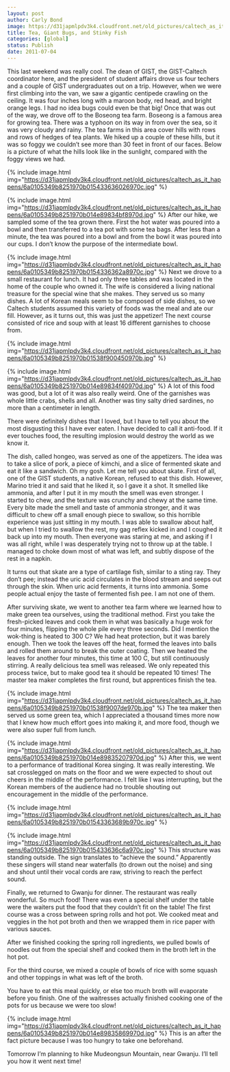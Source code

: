 ```yaml
---
layout: post
author: Carly Bond
image: https://d31japmlpdv3k4.cloudfront.net/old_pictures/caltech_as_it_happens/6a0105349b8251970b014e89834a31970d.jpg
title: Tea, Giant Bugs, and Stinky Fish
categories: [global]
status: Publish
date: 2011-07-04
---
```


This last weekend was really cool. The dean of GIST, the GIST-Caltech coordinator here, and the president of student affairs drove us four techers and a couple of GIST undergraduates out on a trip. However, when we were first climbing into the van, we saw a gigantic centipede crawling on the ceiling. It was four inches long with a maroon body, red head, and bright orange legs. I had no idea bugs could even be that big!
Once that was out of the way, we drove off to the Boseong tea farm. Boseong is a famous area for growing tea. There was a typhoon on its way in from over the sea, so it was very cloudy and rainy. The tea farms in this area cover hills with rows and rows of hedges of tea plants. We hiked up a couple of these hills, but it was so foggy we couldn’t see more than 30 feet in front of our faces. Below is a picture of what the hills look like in the sunlight, compared with the foggy views we had.


{% include image.html img="https://d31japmlpdv3k4.cloudfront.net/old_pictures/caltech_as_it_happens/6a0105349b8251970b015433636026970c.jpg" %}

{% include image.html img="https://d31japmlpdv3k4.cloudfront.net/old_pictures/caltech_as_it_happens/6a0105349b8251970b014e89834bf8970d.jpg" %}
After our hike, we sampled some of the tea grown there. First the hot water was poured into a bowl and then transferred to a tea pot with some tea bags. After less than a minute, the tea was poured into a bowl and from the bowl it was poured into our cups. I don’t know the purpose of the intermediate bowl.


{% include image.html img="https://d31japmlpdv3k4.cloudfront.net/old_pictures/caltech_as_it_happens/6a0105349b8251970b0154336362a8970c.jpg" %}
Next we drove to a small restaurant for lunch. It had only three tables and was located in the home of the couple who owned it. The wife is considered a living national treasure for the special wine that she makes. They served us so many dishes. A lot of Korean meals seem to be composed of side dishes, so we Caltech students assumed this variety of foods was the meal and ate our fill. However, as it turns out, this was just the appetizer! The next course consisted of rice and soup with at least 16 different garnishes to choose from.


{% include image.html img="https://d31japmlpdv3k4.cloudfront.net/old_pictures/caltech_as_it_happens/6a0105349b8251970b01538f900450970b.jpg" %}

{% include image.html img="https://d31japmlpdv3k4.cloudfront.net/old_pictures/caltech_as_it_happens/6a0105349b8251970b014e89834f40970d.jpg" %}
A lot of this food was good, but a lot of it was also really weird. One of the garnishes was whole little crabs, shells and all. Another was tiny salty dried sardines, no more than a centimeter in length.

There were definitely dishes that I loved, but I have to tell you about the most disgusting this I have ever eaten. I have decided to call it anti-food. If it ever touches food, the resulting implosion would destroy the world as we know it.

The dish, called hongeo, was served as one of the appetizers. The idea was to take a slice of pork, a piece of kimchi, and a slice of fermented skate and eat it like a sandwich. Oh my gosh. Let me tell you about skate. First of all, one of the GIST students, a native Korean, refused to eat this dish. However, Marino tried it and said that he liked it, so I gave it a shot. It smelled like ammonia, and after I put it in my mouth the smell was even stronger. I started to chew, and the texture was crunchy and chewy at the same time. Every bite made the smell and taste of ammonia stronger, and it was difficult to chew off a small enough piece to swallow, so this horrible experience was just sitting in my mouth. I was able to swallow about half, but when I tried to swallow the rest, my gag reflex kicked in and I coughed it back up into my mouth. Then everyone was staring at me, and asking if I was all right, while I was desperately trying not to throw up at the table. I managed to choke down most of what was left, and subtly dispose of the rest in a napkin.

It turns out that skate are a type of cartilage fish, similar to a sting ray. They don’t pee; instead the uric acid circulates in the blood stream and seeps out through the skin. When uric acid ferments, it turns into ammonia. Some people actual enjoy the taste of fermented fish pee. I am not one of them.

After surviving skate, we went to another tea farm where we learned how to make green tea ourselves, using the traditional method. First you take the fresh-picked leaves and cook them in what was basically a huge wok for four minutes, flipping the whole pile every three seconds. Did I mention the wok-thing is heated to 300 C? We had heat protection, but it was barely enough. Then we took the leaves off the heat, formed the leaves into balls and rolled them around to break the outer coating. Then we heated the leaves for another four minutes, this time at 100 C, but still continuously stirring. A really delicious tea smell was released. We only repeated this process twice, but to make good tea it should be repeated 10 times! The master tea maker completes the first round, but apprentices finish the tea.


{% include image.html img="https://d31japmlpdv3k4.cloudfront.net/old_pictures/caltech_as_it_happens/6a0105349b8251970b01538f9007de970b.jpg" %}
The tea maker then served us some green tea, which I appreciated a thousand times more now that I knew how much effort goes into making it, and more food, though we were also super full from lunch.


{% include image.html img="https://d31japmlpdv3k4.cloudfront.net/old_pictures/caltech_as_it_happens/6a0105349b8251970b014e89835207970d.jpg" %}
After this, we went to a performance of traditional Korea singing. It was really interesting. We sat crosslegged on mats on the floor and we were expected to shout out cheers in the middle of the performance. I felt like I was interrupting, but the Korean members of the audience had no trouble shouting out encouragement in the middle of the performance.


{% include image.html img="https://d31japmlpdv3k4.cloudfront.net/old_pictures/caltech_as_it_happens/6a0105349b8251970b01543363689b970c.jpg" %}

{% include image.html img="https://d31japmlpdv3k4.cloudfront.net/old_pictures/caltech_as_it_happens/6a0105349b8251970b015433636c6a970c.jpg" %}
This structure was standing outside. The sign translates to “achieve the sound.” Apparently these singers will stand near waterfalls (to drown out the noise) and sing and shout until their vocal cords are raw, striving to reach the perfect sound.

Finally, we returned to Gwanju for dinner. The restaurant was really wonderful. So much food! There was even a special shelf under the table were the waiters put the food that they couldn’t fit on the table!
The first course was a cross between spring rolls and hot pot. We cooked meat and veggies in the hot pot broth and then we wrapped them in rice paper with various sauces.

After we finished cooking the spring roll ingredients, we pulled bowls of noodles out from the special shelf and cooked them in the broth left in the hot pot.

For the third course, we mixed a couple of bowls of rice with some squash and other toppings in what was left of the broth.

You have to eat this meal quickly, or else too much broth will evaporate before you finish. One of the waitresses actually finished cooking one of the pots for us because we were too slow!


{% include image.html img="https://d31japmlpdv3k4.cloudfront.net/old_pictures/caltech_as_it_happens/6a0105349b8251970b014e89835869970d.jpg" %}
This is an after the fact picture because I was too hungry to take one beforehand.

Tomorrow I’m planning to hike Mudeongsun Mountain, near Gwanju. I’ll tell you how it went next time!
